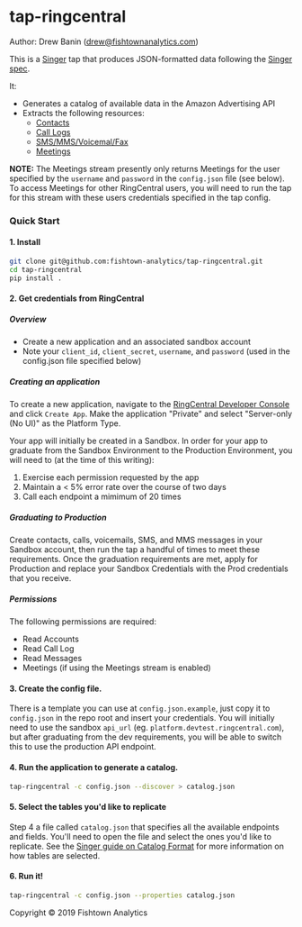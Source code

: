 # tap-ringcentral

Author: Drew Banin (drew@fishtownanalytics.com)

This is a [Singer](http://singer.io) tap that produces JSON-formatted data following the [Singer spec](https://github.com/singer-io/getting-started/blob/master/SPEC.md).

It:

- Generates a catalog of available data in the Amazon Advertising API
- Extracts the following resources:
    - [Contacts](https://developers.ringcentral.com/api-reference#Company-Contacts-listDirectoryEntries)
    - [Call Logs](https://developers.ringcentral.com/api-reference#Call-Log-loadUserCallLog)
    - [SMS/MMS/Voicemal/Fax](https://developers.ringcentral.com/api-reference#SMS-and-MMS-listMessages)
    - [Meetings](https://developers.ringcentral.com/api-reference#Upcoming-Meetings)
    
**NOTE:** The Meetings stream presently only returns Meetings for the user specified by the `username` and `password` in the `config.json` file (see below). To access Meetings for other RingCentral users, you will need to run the tap for this stream with these users credentials specified in the tap config.

### Quick Start

#### 1. Install

```bash
git clone git@github.com:fishtown-analytics/tap-ringcentral.git
cd tap-ringcentral
pip install .
```

#### 2. Get credentials from RingCentral

##### Overview
- Create a new application and an associated sandbox account
- Note your `client_id`, `client_secret`, `username`, and `password` (used in the config.json file specified below)

##### Creating an application
To create a new application, navigate to the [RingCentral Developer Console](https://developers.ringcentral.com/my-account.html#/applications) and click `Create App`. Make the application "Private" and select "Server-only (No UI)" as the Platform Type.

Your app will initially be created in a Sandbox. In order for your app to graduate from the Sandbox Environment to the Production Environment, you will need to (at the time of this writing):
1. Exercise each permission requested by the app
2. Maintain a < 5% error rate over the course of two days
3. Call each endpoint a mimimum of 20 times

##### Graduating to Production
Create contacts, calls, voicemails, SMS, and MMS messages in your Sandbox account, then run the tap a handful of times to meet these requirements. Once the graduation requirements are met, apply for Production and replace your Sandbox Credentials with the Prod credentials that you receive.

##### Permissions

The following permissions are required:
- Read Accounts
- Read Call Log
- Read Messages
- Meetings (if using the Meetings stream is enabled)

#### 3. Create the config file.

There is a template you can use at `config.json.example`, just copy it to `config.json` in the repo root and insert your credentials. You will initially need to use the sandbox `api_url` (eg. `platform.devtest.ringcentral.com`), but after graduating from the dev requirements, you will be able to switch this to use the production API endpoint.

#### 4. Run the application to generate a catalog.

```bash
tap-ringcentral -c config.json --discover > catalog.json
```

#### 5. Select the tables you'd like to replicate

Step 4 a file called `catalog.json` that specifies all the available endpoints and fields. You'll need to open the file and select the ones you'd like to replicate. See the [Singer guide on Catalog Format](https://github.com/singer-io/getting-started/blob/c3de2a10e10164689ddd6f24fee7289184682c1f/BEST_PRACTICES.md#catalog-format) for more information on how tables are selected.

#### 6. Run it!

```bash
tap-ringcentral -c config.json --properties catalog.json
```

Copyright &copy; 2019 Fishtown Analytics
